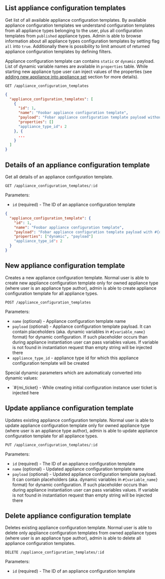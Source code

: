 ## List appliance configuration templates

Get list of all available appliance configuration templates. By available appliance configuration templates we understand configuration templates from all appliance types belonging to the user, plus all configuration templates from `published` appliance types. Admin is able to browse information about all appliance types configuration templates by setting flag `all` into `true`. Additionally there is possibility to limit amount of returned appliance configuration templates by defining filters.


Appliance configuration template can contains `static` or `dynamic` payload. List of dynamic variable names are available in `properties` table. While starting new appliance type user can inject values of the properties (see [adding new appliance into appliance set](appliances#post) section for more details).

```
GET /appliance_configuration_templates
```

```json
{
  "appliance_configuration_templates": [
    {
      "id": 1,
      "name": "Foobar appliance configuration template",
      "payload": "Fobar appliance configuration template payload without dynamic payload",
      "properties": []
      "appliance_type_id": 2
    }, {
      ...
    }
  ]
}
```

## Details of an appliance configuration template

Get all details of an appliance configuration template.

```
GET /appliance_configuration_templates/:id
```

Parameters:

+ `id` (required) - The ID of an appliance configuration template

```json
{
  "appliance_configuration_template": {
    "id": 1,
    "name": "Foobar appliance configuration template",
    "payload": "Fobar appliance configuration template payload with #{dynamic} #{payload}",
    "properties": ["dynamic", "payload"]
    "appliance_type_id": 2
  }
}
```

## New appliance configuration template

Creates a new appliance configuration template. Normal user is able to create new appliance configuration template only for owned appliance type (where user is an appliance type author), admin is able to create appliance configuration template for all appliance types.

```
POST /appliance_configuration_templates
```

Parameters:

+ `name` (optional) - Appliance configuration template name
+ `payload` (optional) - Appliance configuration template payload. It can contain placeholders (aka. dynamic variables in `#{variable_name}` format) for dynamic configuration. If such placeholder occurs than during appliance instantiation user can pass variables values. If variable is not found in instantiation request than empty string will be injected there
+ `appliance_type_id` - appliance type id for which this appliance configuration template will be created

Special dynamic parameters which are automaticaly converted into dynamic values:

+ `#{mi_ticket} - While creating initial configuration instance user ticket is injected here

## Update appliance configuration template

Updates existing appliance configuration template. Normal user is able to update appliance configuration template only for owned appliance type (where user is an appliance type author), admin is able to update appliance configuration template for all appliance types.

```
PUT /appliance_configuration_templates/:id
```

Parameters:

+ `id` (required) - The ID of an appliance configuration template
+ `name` (optional) - Updated appliance configuration template name
+ `payload` (optional) - Updated appliance configuration template payload. It can contain placeholders (aka. dynamic variables in `#{variable_name}` format) for dynamic configuration. If such placeholder occurs than during appliance instantiation user can pass variables values. If variable is not found in instantiation request than empty string will be injected there

## Delete appliance configuration template

Deletes existing appliance configuration template. Normal user is able to delete only appliance configuration templates from owned appliance types (where user is an appliance type author), admin is able to delete all appliance configuration templates.

```
DELETE /appliance_configuration_templates/:id
```

Parameters:

+ `id` (required) - The ID of an appliance configuration template